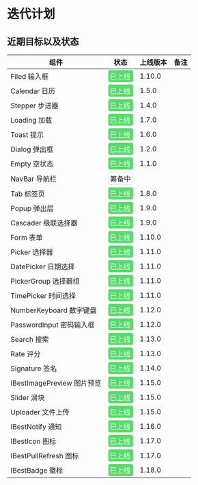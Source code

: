 # 迭代计划

## 近期目标以及状态

| 组件                       | 状态                                                                                                  | 上线版本 | 备注 |
| -------------------------- | ----------------------------------------------------------------------------------------------------- | -------- | ---- |
| Filed 输入框               | <div style="padding:2px 4px;background:#58DB6B;color:#fff;border-radius:4px;">已上线</div>            | 1.10.0   |      |
| Calendar 日历              | <div style="padding:2px 4px;background:#58DB6B;color:#fff;border-radius:4px;">已上线</div>            | 1.5.0    |      |
| Stepper 步进器             | <div style="padding:2px 4px;background:#58DB6B;color:#fff;border-radius:4px;">已上线</div>            | 1.4.0    |      |
| Loading 加载               | <div style="padding:2px 4px;background:#58DB6B;color:#fff;border-radius:4px;">已上线</div>            | 1.7.0    |      |
| Toast 提示                 | <div style="padding:2px 4px;background:#58DB6B;color:#fff;border-radius:4px;">已上线</div>            | 1.6.0    |      |
| Dialog 弹出框              | <div style="padding:2px 4px;background:#58DB6B;color:#fff;border-radius:4px;">已上线</div>            | 1.2.0    |      |
| Empty 空状态               | <div style="padding:2px 4px;background:#58DB6B;color:#fff;border-radius:4px;">已上线</div>            | 1.1.0    |      |
| NavBar 导航栏              | <div style="padding:2px 4px;background:#FFF;border-radius:4px;border:1px solid #dcdee0;">筹备中</div> |          |      |
| Tab 标签页                 | <div style="padding:2px 4px;background:#58DB6B;color:#fff;border-radius:4px;">已上线</div>            | 1.8.0    |      |
| Popup 弹出层               | <div style="padding:2px 4px;background:#58DB6B;color:#fff;border-radius:4px;">已上线</div>            | 1.9.0    |      |
| Cascader 级联选择器        | <div style="padding:2px 4px;background:#58DB6B;color:#fff;border-radius:4px;">已上线</div>            | 1.9.0    |      |
| Form 表单                  | <div style="padding:2px 4px;background:#58DB6B;color:#fff;border-radius:4px;">已上线</div>            | 1.10.0   |      |
| Picker 选择器              | <div style="padding:2px 4px;background:#58DB6B;color:#fff;border-radius:4px;">已上线</div>            | 1.11.0   |      |
| DatePicker 日期选择        | <div style="padding:2px 4px;background:#58DB6B;color:#fff;border-radius:4px;">已上线</div>            | 1.11.0   |      |
| PickerGroup 选择器组       | <div style="padding:2px 4px;background:#58DB6B;color:#fff;border-radius:4px;">已上线</div>            | 1.11.0   |      |
| TimePicker 时间选择        | <div style="padding:2px 4px;background:#58DB6B;color:#fff;border-radius:4px;">已上线</div>            | 1.11.0   |      |
| NumberKeyboard 数字键盘    | <div style="padding:2px 4px;background:#58DB6B;color:#fff;border-radius:4px;">已上线</div>            | 1.12.0   |      |
| PasswordInput 密码输入框   | <div style="padding:2px 4px;background:#58DB6B;color:#fff;border-radius:4px;">已上线</div>            | 1.12.0   |      |
| Search 搜索                | <div style="padding:2px 4px;background:#58DB6B;color:#fff;border-radius:4px;">已上线</div>            | 1.13.0   |      |
| Rate 评分                  | <div style="padding:2px 4px;background:#58DB6B;color:#fff;border-radius:4px;">已上线</div>            | 1.13.0   |      |
| Signature 签名             | <div style="padding:2px 4px;background:#58DB6B;color:#fff;border-radius:4px;">已上线</div>            | 1.14.0   |      |
| IBestImagePreview 图片预览 | <div style="padding:2px 4px;background:#58DB6B;color:#fff;border-radius:4px;">已上线</div>            | 1.15.0   |      |
| Slider 滑块                | <div style="padding:2px 4px;background:#58DB6B;color:#fff;border-radius:4px;">已上线</div>            | 1.15.0   |      |
| Uploader 文件上传          | <div style="padding:2px 4px;background:#58DB6B;color:#fff;border-radius:4px;">已上线</div>            | 1.15.0   |      |
| IBestNotify 通知           | <div style="padding:2px 4px;background:#58DB6B;color:#fff;border-radius:4px;">已上线</div>            | 1.16.0   |      |
| IBestIcon 图标             | <div style="padding:2px 4px;background:#58DB6B;color:#fff;border-radius:4px;">已上线</div>            | 1.17.0   |      |
| IBestPullRefresh 图标      | <div style="padding:2px 4px;background:#58DB6B;color:#fff;border-radius:4px;">已上线</div>            | 1.17.0   |      |
| IBestBadge 徽标            | <div style="padding:2px 4px;background:#58DB6B;color:#fff;border-radius:4px;">已上线</div>            | 1.18.0   |      |
